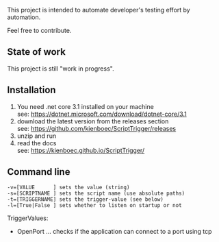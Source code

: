 This project is intended to automate developer's testing effort by automation. 
        
Feel free to contribute. 

## State of work
This project is still "work in progress".

## Installation
1) 	You need .net core 3.1 installed on your machine \
	see: https://dotnet.microsoft.com/download/dotnet-core/3.1
2) 	download the latest version from the releases section \
	see: https://github.com/kienboec/ScriptTrigger/releases
3)	unzip and run
4)	read the docs \
	see: https://kienboec.github.io/ScriptTrigger/

## Command line
```
-v=[VALUE      ] sets the value (string)
-s=[SCRIPTNAME ] sets the script name (use absolute paths)
-t=[TRIGGERNAME] sets the trigger-value (see below)
-l=[True|False ] sets whether to listen on startup or not
```
                
TriggerValues:
- OpenPort  ... checks if the application can connect to a port using tcp

